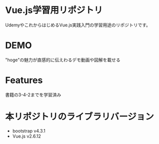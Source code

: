 # Vue.js学習用リポジトリ

UdemyやこれからはじめるVue.js実践入門の学習用途のリポジトリです。

# DEMO

"hoge"の魅力が直感的に伝えわるデモ動画や図解を載せる

# Features

書籍の3-4-2までを学習済み

# 本リポジトリのライブラリバージョン

* bootstrap v4.3.1
* Vue.js v2.6.12